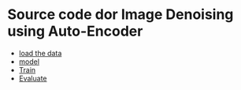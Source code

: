 # Source code dor Image Denoising using Auto-Encoder

- [load the data](https://github.com/Asma-Nasr/Image-Denoising/blob/main/src/utils.py)
- [model](https://github.com/Asma-Nasr/Image-Denoising/blob/main/src/model.py)
- [Train](https://github.com/Asma-Nasr/Image-Denoising/blob/main/src/train.py)
- [Evaluate](https://github.com/Asma-Nasr/Image-Denoising/blob/main/src/evaluate.py)

